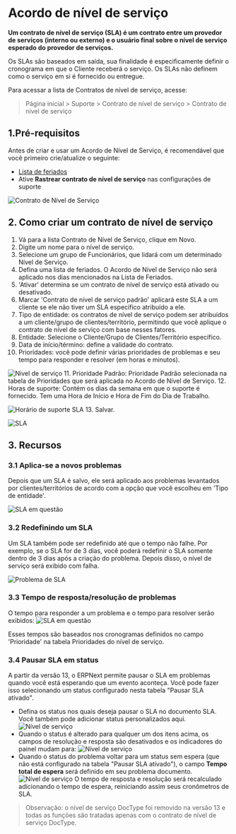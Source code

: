# Acordo de nível de serviço


**Um contrato de nível de serviço (SLA) é um contrato entre um provedor de serviços (interno ou externo) e o usuário final sobre o nível de serviço esperado do provedor de serviços.**


Os SLAs são baseados em saída, sua finalidade é especificamente definir o cronograma em que o Cliente receberá o serviço. Os SLAs não definem como o serviço em si é fornecido ou entregue.


Para acessar a lista de Contratos de nível de serviço, acesse:



> 
> Página inicial > Suporte > Contrato de nível de serviço > Contrato de nível de serviço
> 
> 
> 


## 1.Pré-requisitos


Antes de criar e usar um Acordo de Nível de Serviço, é recomendável que você primeiro crie/atualize o seguinte:


* [Lista de feriados](/docs/pt/human-resources/holiday-list)
* Ative **Rastrear contrato de nível de serviço** nas configurações de suporte


![Contrato de Nível de Serviço](/files/sla-setting.png)


## 2. Como criar um contrato de nível de serviço


1. Vá para a lista Contrato de Nível de Serviço, clique em Novo.
2. Digite um nome para o nível de serviço.
3. Selecione um grupo de Funcionários, que lidará com um determinado Nível de Serviço.
4. Defina uma lista de feriados. O Acordo de Nível de Serviço não será aplicado nos dias mencionados na Lista de Feriados.
5. 'Ativar' determina se um contrato de nível de serviço está ativado ou desativado.
6. Marcar 'Contrato de nível de serviço padrão' aplicará este SLA a um cliente se ele não tiver um SLA específico atribuído a ele.
7. Tipo de entidade: os contratos de nível de serviço podem ser atribuídos a um cliente/grupo de clientes/território, permitindo que você aplique o contrato de nível de serviço com base nesses fatores.
8. Entidade: Selecione o Cliente/Grupo de Clientes/Território específico.
9. Data de início/término: define a validade do contrato.
10. Prioridades: você pode definir várias prioridades de problemas e seu tempo para responder e resolver (em horas e minutos).


![Nível de serviço](/files/priorities.png)
11. Prioridade Padrão: Prioridade Padrão selecionada na tabela de Prioridades que será aplicada no Acordo de Nível de Serviço.
12. Horas de suporte: Contém os dias da semana em que o suporte é fornecido. Tem uma Hora de Início e Hora de Fim do Dia de Trabalho.


![Horário de suporte SLA](/files/sla-support-hours.png)
13. Salvar.


![SLA](/files/sla.png)


## 3. Recursos


### 3.1 Aplica-se a novos problemas


Depois que um SLA é salvo, ele será aplicado aos problemas levantados por clientes/territórios de acordo com a opção que você escolheu em 'Tipo de entidade'.


![SLA em questão](/files/sla-entity-type.png)


### 3.2 Redefinindo um SLA


Um SLA também pode ser redefinido até que o tempo não falhe. Por exemplo, se o SLA for de 3 dias, você poderá redefinir o SLA somente dentro de 3 dias após a criação do problema. Depois disso, o nível de serviço será exibido com falha.


![Problema de SLA](/files/reset-sla.gif)


### 3.3 Tempo de resposta/resolução de problemas


O tempo para responder a um problema e o tempo para resolver serão exibidos:
 ![SLA em questão](/files/sla-in-issue.png)


Esses tempos são baseados nos cronogramas definidos no campo 'Prioridade' na tabela Prioridades do nível de serviço.


### 3.4 Pausar SLA em status


A partir da versão 13, o ERPNext permite pausar o SLA em problemas quando você está esperando que um evento aconteça. Você pode fazer isso selecionando um status configurado nesta tabela "Pausar SLA ativado".


* Defina os status nos quais deseja pausar o SLA no documento SLA. Você também pode adicionar status personalizados aqui.
![Nível de serviço](/files/pause-sla.png)
* Quando o status é alterado para qualquer um dos itens acima, os campos de resolução e resposta são desativados e os indicadores do painel mudam para:
![Nível de serviço](/files/hold-indicator.png)
* Quando o status do problema voltar para um status sem espera (que não está configurado na tabela "Pausar SLA ativado"), o campo **Tempo total de espera** será definido em seu problema documento.
![Nível de serviço](/files/total-hold-time.png)
O tempo de resposta e resolução será recalculado adicionando o tempo de espera, reiniciando assim seus cronômetros de SLA.



> 
> Observação: o nível de serviço DocType foi removido na versão 13 e todas as funções são tratadas apenas com o contrato de nível de serviço DocType.
> 
> 
> 

